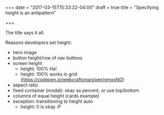 +++
date = "2017-03-15T15:33:22-04:00"
draft = true
title = "Specifying height is an antipattern"

+++

The title says it all.

Reasons developers set height:

- hero image
- button height/row of nav buttons
- screen height
  - height: 100% Ha!
  - height: 100% works in grid (https://codepen.io/webcraftsman/pen/gmxoNO)
- aspect ratio
- fixed container (modal): okay as percent, or use top/bottom
- columns of equal height (cards example)
- exception: transitioning to height auto
  - height: 0 is okay :P
